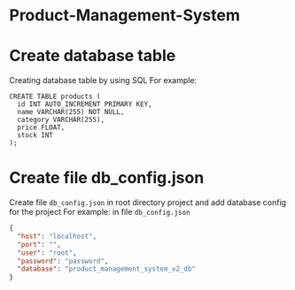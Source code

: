 # Product-Management-System

# Create database table

Creating database table by using SQL
For example:

```mysql
CREATE TABLE products (
  id INT AUTO_INCREMENT PRIMARY KEY,
  name VARCHAR(255) NOT NULL,
  category VARCHAR(255),
  price FLOAT,
  stock INT
);
```

# Create file db_config.json

Create file `db_config.json` in root directory project and add database config for the project
For example: in file `db_config.json`

```json
{
  "host": "localhost",
  "port": "",
  "user": "root",
  "password": "password",
  "database": "product_management_system_v2_db"
}
```
